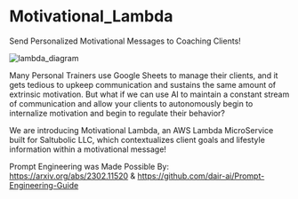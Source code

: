 # Motivational_Lambda
Send Personalized Motivational Messages to Coaching Clients!

![lambda_diagram](https://i.ibb.co/6mQ1hdf/lambda-diagram.jpg)

Many Personal Trainers use Google Sheets to manage their clients, and it gets tedious to upkeep communication and sustains the same amount of extrinsic motivation. But what if we can use AI to maintain a constant stream of communication and allow your clients to autonomously begin to internalize motivation and begin to regulate their behavior? 

We are introducing Motivational Lambda, an AWS Lambda MicroService built for Saltubolic LLC, which contextualizes client goals and lifestyle information within a motivational message!


Prompt Engineering was Made Possible By: 
https://arxiv.org/abs/2302.11520 & https://github.com/dair-ai/Prompt-Engineering-Guide
